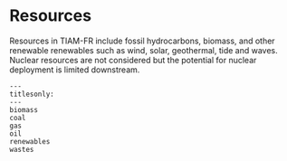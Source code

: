# Resources

Resources in TIAM-FR include fossil hydrocarbons, biomass, and other renewable renewables such as wind, solar, geothermal, tide and waves. Nuclear resources are not considered but the potential for nuclear deployment is limited downstream.

```{toctree}
---
titlesonly:
---
biomass
coal
gas
oil
renewables
wastes
```
